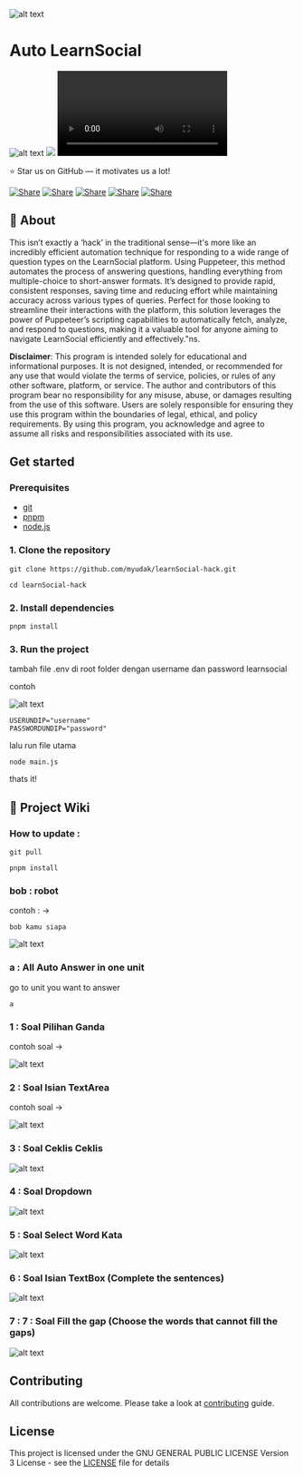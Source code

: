 ![alt text](https://encrypted-tbn0.gstatic.com/images?q=tbn:ANd9GcSGxz6q73I4WAceUbIhi12NMnnKY7DOV5uY1A&s)

# Auto LearnSocial

![alt text](./assets/image.png)
![](./assets//video_preview.gif)
<video controls src="./assets/video_preview.mp4" title="Title"></video>

⭐ Star us on GitHub — it motivates us a lot!

[![Share](https://img.shields.io/badge/share-000000?logo=x&logoColor=white)](https://x.com/intent/tweet?text=Check%20out%20this%20project%20on%20GitHub:%20https://github.com/Abblix/Oidc.Server%20%23OpenIDConnect%20%23Security%20%23Authentication)
[![Share](https://img.shields.io/badge/share-1877F2?logo=facebook&logoColor=white)](https://www.facebook.com/sharer/sharer.php?u=https://github.com/Abblix/Oidc.Server)
[![Share](https://img.shields.io/badge/share-0A66C2?logo=linkedin&logoColor=white)](https://www.linkedin.com/sharing/share-offsite/?url=https://github.com/Abblix/Oidc.Server)
[![Share](https://img.shields.io/badge/share-FF4500?logo=reddit&logoColor=white)](https://www.reddit.com/submit?title=Check%20out%20this%20project%20on%20GitHub:%20https://github.com/Abblix/Oidc.Server)
[![Share](https://img.shields.io/badge/share-0088CC?logo=telegram&logoColor=white)](https://t.me/share/url?url=https://github.com/Abblix/Oidc.Server&text=Check%20out%20this%20project%20on%20GitHub)

## 🚀 About

This isn’t exactly a ‘hack’ in the traditional sense—it's more like an incredibly efficient automation technique for responding to a wide range of question types on the LearnSocial platform. Using Puppeteer, this method automates the process of answering questions, handling everything from multiple-choice to short-answer formats. It’s designed to provide rapid, consistent responses, saving time and reducing effort while maintaining accuracy across various types of queries. Perfect for those looking to streamline their interactions with the platform, this solution leverages the power of Puppeteer’s scripting capabilities to automatically fetch, analyze, and respond to questions, making it a valuable tool for anyone aiming to navigate LearnSocial efficiently and effectively."ns.

**Disclaimer**: This program is intended solely for educational and informational purposes. It is not designed, intended, or recommended for any use that would violate the terms of service, policies, or rules of any other software, platform, or service. The author and contributors of this program bear no responsibility for any misuse, abuse, or damages resulting from the use of this software. Users are solely responsible for ensuring they use this program within the boundaries of legal, ethical, and policy requirements. By using this program, you acknowledge and agree to assume all risks and responsibilities associated with its use.

## Get started

### Prerequisites

- [git](https://git-scm.com)
- [pnpm](https://pnpm.io/installation)
- [node.js](https://nodejs.org/en/download/package-manager)

### 1. Clone the repository

```
git clone https://github.com/myudak/learnSocial-hack.git
```

```
cd learnSocial-hack
```

### 2. Install dependencies

```
pnpm install
```

### 3. Run the project

tambah file .env di root folder
dengan username dan password learnsocial

contoh

![alt text](./assets/image-9.png)

```
USERUNDIP="username"
PASSWORDUNDIP="password"
```

lalu run file utama

```
node main.js
```

thats it!

## 📖 Project Wiki

### How to update :

```
git pull
```

```
pnpm install
```

### bob : robot

contoh : ->

```
bob kamu siapa
```

![alt text](./assets/image-8.png)

### a : All Auto Answer in one unit

go to unit you want to answer

```
a
```

### 1 : Soal Pilihan Ganda

contoh soal ->

![alt text](./assets/image-1.png)

### 2 : Soal Isian TextArea

contoh soal ->

![alt text](./assets/image-2.png)

### 3 : Soal Ceklis Ceklis

![alt text](./assets/image-3.png)

### 4 : Soal Dropdown

![alt text](./assets/image-4.png)

### 5 : Soal Select Word Kata

![alt text](./assets/image-5.png)

### 6 : Soal Isian TextBox (Complete the sentences)

![alt text](./assets/image-6.png)

### 7 : 7 : Soal Fill the gap (Choose the words that cannot fill the gaps)

![alt text](./assets/image-7.png)

## Contributing

All contributions are welcome. Please take a look at [contributing](./CONTRIBUTING.md) guide.

## License

This project is licensed under the GNU GENERAL PUBLIC LICENSE
Version 3 License - see the [LICENSE](./LICENSE) file for details
